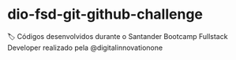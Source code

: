 # dio-fsd-git-github-challenge
:label: Códigos desenvolvidos durante o Santander Bootcamp Fullstack Developer realizado pela @digitalinnovationone
